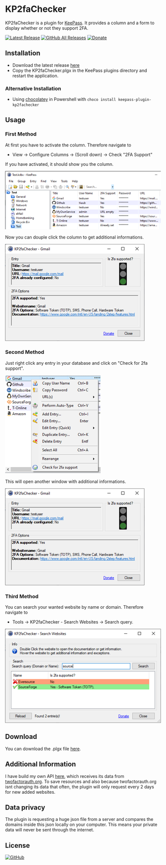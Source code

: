 # KP2faChecker
KP2faChecker is a plugin for [KeePass](http://keepass.info). It provides a column and a form to display whether or not they support 2FA.

[![Latest Release](https://img.shields.io/github/v/release/tiuub/KP2faChecker)](https://github.com/tiuub/KP2faChecker/releases/latest)
[![GitHub All Releases](https://img.shields.io/github/downloads/tiuub/KP2faChecker/total)](https://github.com/tiuub/KP2faChecker/releases/latest)
[![Donate](https://img.shields.io/badge/Donate-PayPal-green.svg)](https://www.paypal.com/cgi-bin/webscr?cmd=_s-xclick&hosted_button_id=5F5QB7744AD5G&source=url)

## Installation

 - Download the latest release [here](https://github.com/tiuub/KP2faChecker/releases/latest)
 - Copy the KP2faChecker.plgx in the KeePass plugins directory and restart the application.


### Alternative Installation
- Using [chocolatey](https://chocolatey.org/) in Powershell with `choco install keepass-plugin-kp2fachecker`



## Usage

### First Method

At first you have to activate the column. Therefore navigate to
 - View -> Configure Columns -> (Scroll down) -> Check "2FA Support"


If you have activated, it should show you the column.

![Column](Screenshots/screenshot-1.PNG)

Now you can douple click the column to get additional informations.

![Additional informations](Screenshots/screenshot-2.PNG)


### Second Method

Just right click any entry in your database and click on "Check for 2fa support". 

![Context Menu](Screenshots/screenshot-3.PNG)

This will open another window with additional informations.

![Additional informations](Screenshots/screenshot-2.PNG)


### Third Method

You can search your wanted website by name or domain. Therefore navigate to
- Tools -> KP2faChecker - Search Websites -> Search query.

![Search query](Screenshots/screenshot-4.PNG)



## Download

You can download the .plgx file [here](https://github.com/tiuub/KP2faChecker/releases/latest).


## Additional Information

I have build my own API [here](https://toasted.top/kp2fac/api/v1/get/all.php), which receives its data from [twofactorauth.org](https://twofactorauth.org/). 
To save resources and also because twofactorauth.org isnt changing its data that often, the plugin will only request every 2 days for new added websites. 



## Data privacy

The plugin is requesting a huge json file from a server and compares the domains inside this json locally on your computer. This means your private data will never be sent through the internet.



## License

[![GitHub](https://img.shields.io/github/license/tiuub/KP2faChecker)](https://github.com/tiuub/KP2faChecker/blob/master/LICENSE)